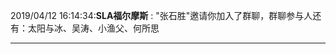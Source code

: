 2019/04/12 16:14:34:**SLA福尔摩斯** : "张石胜"邀请你加入了群聊，群聊参与人还有：太阳与冰、吴涛、小渔父、何所思
*************************************************************************************
